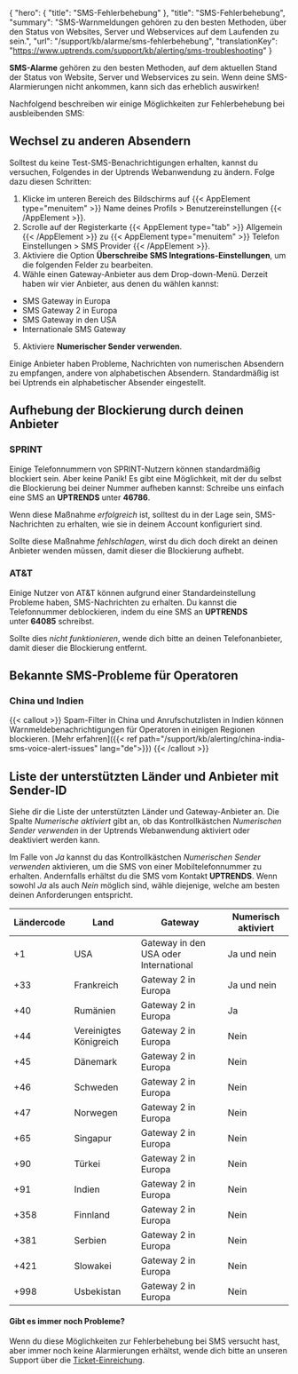 {
  "hero": {
    "title": "SMS-Fehlerbehebung"
  },
  "title": "SMS-Fehlerbehebung",
  "summary": "SMS-Warnmeldungen gehören zu den besten Methoden, über den Status von Websites, Server und Webservices auf dem Laufenden zu sein.",
  "url": "/support/kb/alarme/sms-fehlerbehebung",
  "translationKey": "https://www.uptrends.com/support/kb/alerting/sms-troubleshooting"
}

**SMS-Alarme** gehören zu den besten Methoden, auf dem aktuellen Stand der Status von Website, Server und Webservices zu sein. Wenn deine SMS-Alarmierungen nicht ankommen, kann sich das erheblich auswirken!

Nachfolgend beschreiben wir einige Möglichkeiten zur Fehlerbehebung bei ausbleibenden SMS:

## Wechsel zu anderen Absendern

Solltest du keine Test-SMS-Benachrichtigungen erhalten, kannst du versuchen, Folgendes in der Uptrends Webanwendung zu ändern. Folge dazu diesen Schritten:

1. Klicke im unteren Bereich des Bildschirms auf {{< AppElement type="menuitem" >}} Name deines Profils > Benutzereinstellungen {{< /AppElement >}}.
2. Scrolle auf der Registerkarte {{< AppElement type="tab" >}} Allgemein {{< /AppElement >}} zu {{< AppElement type="menuitem" >}} Telefon Einstellungen > SMS Provider {{< /AppElement >}}.
3. Aktiviere die Option **Überschreibe SMS Integrations-Einstellungen**, um die folgenden Felder zu bearbeiten.
4. Wähle einen Gateway-Anbieter aus dem Drop-down-Menü. Derzeit haben wir vier Anbieter, aus denen du wählen kannst:

- SMS Gateway in Europa
- SMS Gateway 2 in Europa
- SMS Gateway in den USA
- Internationale SMS Gateway

5. Aktiviere **Numerischer Sender verwenden**.

Einige Anbieter haben Probleme, Nachrichten von numerischen Absendern zu empfangen, andere von alphabetischen Absendern. Standardmäßig ist bei Uptrends ein alphabetischer Absender eingestellt.

## Aufhebung der Blockierung durch deinen Anbieter

### SPRINT

Einige Telefonnummern von SPRINT-Nutzern können standardmäßig blockiert sein. Aber keine Panik! Es gibt eine Möglichkeit, mit der du selbst die Blockierung bei deiner Nummer aufheben kannst: Schreibe uns einfach eine SMS an **UPTRENDS** unter **46786**.

Wenn diese Maßnahme *erfolgreich* ist, solltest du in der Lage sein, SMS-Nachrichten zu erhalten, wie sie in deinem Account konfiguriert sind.

Sollte diese Maßnahme *fehlschlagen*, wirst du dich doch direkt an deinen Anbieter wenden müssen, damit dieser die Blockierung aufhebt.

### AT&T

Einige Nutzer von AT&T können aufgrund einer Standardeinstellung Probleme haben, SMS-Nachrichten zu erhalten. Du kannst die Telefonnummer deblockieren, indem du eine SMS an **UPTRENDS** unter **64085** schreibst.

Sollte dies *nicht funktionieren*, wende dich bitte an deinen Telefonanbieter, damit dieser die Blockierung entfernt.

## Bekannte SMS-Probleme für Operatoren

### China und Indien

{{< callout >}}
Spam-Filter in China und Anrufschutzlisten in Indien können Warnmeldebenachrichtigungen für Operatoren in einigen Regionen blockieren. [Mehr erfahren]({{< ref path="/support/kb/alerting/china-india-sms-voice-alert-issues" lang="de">}}) {{< /callout >}}

## Liste der unterstützten Länder und Anbieter mit Sender-ID

Siehe dir die Liste der unterstützten Länder und Gateway-Anbieter an. Die Spalte *Numerische aktiviert* gibt an, ob das Kontrollkästchen *Numerischen Sender verwenden* in der Uptrends Webanwendung aktiviert oder deaktiviert werden kann.

Im Falle von *Ja* kannst du das Kontrollkästchen *Numerischen Sender verwenden* aktivieren, um die SMS von einer Mobiltelefonnummer zu erhalten. Andernfalls erhältst du die SMS vom Kontakt **UPTRENDS**. Wenn sowohl *Ja* als auch *Nein* möglich sind, wähle diejenige, welche am besten deinen Anforderungen entspricht.

| Ländercode | Land | Gateway | Numerisch aktiviert |
|--|--|--|--|
| +1 | USA | Gateway in den USA oder International | Ja und nein |
| +33 | Frankreich | Gateway 2 in Europa | Ja und nein |
| +40 | Rumänien | Gateway 2 in Europa | Ja |
| +44	| Vereinigtes Königreich | Gateway 2 in Europa | Nein |
| +45	| Dänemark	| Gateway 2 in Europa | Nein |
| +46 | Schweden | Gateway 2 in Europa | Nein |
| +47 | Norwegen | Gateway 2 in Europa | Nein |
| +65 |	Singapur | Gateway 2 in Europa | Nein |
| +90 |	Türkei | Gateway 2 in Europa | Nein |
| +91	| Indien	| Gateway 2 in Europa | Nein |
| +358 | Finnland	| Gateway 2 in Europa	| Nein |
| +381 |Serbien |Gateway 2 in Europa	| Nein |
| +421 | Slowakei | Gateway 2 in Europa	| Nein |
| +998 | Usbekistan | Gateway 2 in Europa	| Nein |

#### Gibt es immer noch Probleme?

Wenn du diese Möglichkeiten zur Fehlerbehebung bei SMS versucht hast, aber immer noch keine Alarmierungen erhältst, wende dich bitte an unseren Support über die [Ticket-Einreichung](/contact).

